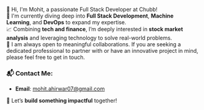 👋 Hi, I'm Mohit, a passionate Full Stack Developer at Chubb!                                                        
🌟 I'm currently diving deep into **Full Stack Development**, **Machine Learning**, and **DevOps** to expand my expertise.  
📈 Combining **tech and finance**, I’m deeply interested in **stock market analysis** and leveraging technology to solve real-world problems.  
🤝 I am always open to meaningful collaborations. If you are seeking a dedicated professional to partner with or have an innovative project in mind, please feel free to get in touch.

### 📬 Contact Me:
- **Email**: [mohit.ahirwar07@gmail.com](mailto:mohit.ahirwar07@gmail.com)

🚀 Let’s **build something impactful** together!

